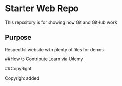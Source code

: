 # Starter Web Repo

This repository is for showing how Git and GitHub work

## Purpose

Respectful website with plenty of files for demos

##How to Contribute
Learn via Udemy

##CopyRight 

Copyright added